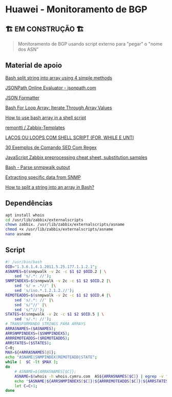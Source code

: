 # Huawei - Monitoramento de BGP

## 🏗️ EM CONSTRUÇÃO 🏗️

> Monitoramento de BGP usando script externo para "pegar" o "nome dos ASN"

## Material de apoio

[Bash split string into array using 4 simple methods](https://www.golinuxcloud.com/bash-split-string-into-array-linux/)

[JSONPath Online Evaluator - jsonpath.com](http://jsonpath.com/)

[JSON Formatter](https://jsonformatter.curiousconcept.com/)

[Bash For Loop Array: Iterate Through Array Values](https://www.cyberciti.biz/faq/bash-for-loop-array/)

[How to use bash array in a shell script](https://linuxconfig.org/how-to-use-arrays-in-bash-script)

[remontti / Zabbix-Templates](https://github.com/remontti/Zabbix-Templates/tree/main/Huawei/BGP)

[LAÇOS OU LOOPS COM SHELL SCRIPT (FOR, WHILE E UNTI](https://www.livrosdelinux.com.br/lacos-ou-loops-for-while-e-until/)

[30 Exemplos de Comando SED Com Regex](https://terminalroot.com.br/2015/07/30-exemplos-do-comando-sed-com-regex.html)

[JavaScript Zabbix preprocessing cheat sheet, substitution samples](https://catonrug.blogspot.com/2019/05/javascript-zabbix-preprocessing-cheat-sheet.html)

[Bash - Parse snmpwalk output](https://stackoverflow.com/questions/36214601/bash-parse-snmpwalk-output)

[Extracting specific data from SNMP](https://unix.stackexchange.com/questions/433873/extracting-specific-data-from-snmp)

[How to split a string into an array in Bash?](https://stackoverflow.com/questions/10586153/how-to-split-a-string-into-an-array-in-bash)

## Dependências

```sh
apt install whois
cd /usr/lib/zabbix/externalscripts
chown zabbix. /usr/lib/zabbix/externalscripts/asname
chmod +x /usr/lib/zabbix/externalscripts/asname
nano asname
```

## Script

```sh
#! /usr/bin/bash
OID="1.3.6.1.4.1.2011.5.25.177.1.1.2.1";
ASNAMES=$(snmpwalk -v 2c -c $1 $2 $OID.2 | \
    sed 's/.*: //');
SNMPINDEXS=$(snmpwalk -v 2c -c $1 $2 $OID.2 |\
    sed 's/ = .*//' |\
    sed 's/iso.*.1.2.1.2.//');
REMOTEADDS=$(snmpwalk -v 2c -c $1 $2 $OID.4 |\
    sed 's/.*: //' |\
    sed 's/"//' |\
    sed 's/"//');
STATES=$(snmpwalk -v 2c -c $1 $2 $OID.5 | \
    sed 's/.*: //');
# TRANSFORMANDO STRINGS PARA ARRAYS
ARRASNAMES=($ASNAMES);
ARRSNMPINDEXS=($SNMPINDEXS);
ARRREMOTEADDS=($REMOTEADDS);
ARRSTATES=($STATES);
C=0;
MAX=${#ARRASNAMES[@]};
echo "ASNAME|SNMPINDEX|REMOTEADD|STATE";
while [  $C -lt $MAX ];
do
    # ASNAME=${ARRASNAMES[$C]};
    ASNAME=$(whois -h whois.cymru.com  AS${ARRASNAMES[$C]} | egrep -v "AS Name");
    echo "$ASNAME|${ARRSNMPINDEXS[$C]}|${ARRREMOTEADDS[$C]}|${ARRSTATES[$C]}"
    let C=C+1;
done
```
